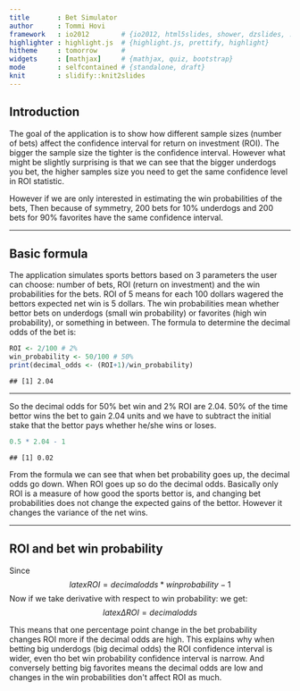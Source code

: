 ```yaml
---
title       : Bet Simulator
author      : Tommi Hovi
framework   : io2012        # {io2012, html5slides, shower, dzslides, ...}
highlighter : highlight.js  # {highlight.js, prettify, highlight}
hitheme     : tomorrow      # 
widgets     : [mathjax]     # {mathjax, quiz, bootstrap}
mode        : selfcontained # {standalone, draft}
knit        : slidify::knit2slides
---
```


## Introduction

The goal of the application is to show how different sample sizes (number of bets) affect the confidence interval for return on investment (ROI). The bigger the sample size the tighter is the confidence interval. However what might be slightly surprising is that we can see that the bigger underdogs you bet, the higher samples size you need to get the same confidence level in ROI statistic. 

However if we are only interested in estimating the win probabilities of the bets, Then because of symmetry, 200 bets for 10% underdogs and 200 bets for 90% favorites have the same confidence interval. 

---

## Basic formula

The application simulates sports bettors based on 3 parameters the user can choose: number of bets, ROI (return on investment) and the win probabilities for the bets. ROI of 5 means for each 100 dollars wagered the bettors expected net win is 5 dollars. The win probabilities mean whether bettor bets on underdogs (small win probability) or favorites (high win probability), or something in between. The formula to determine the decimal odds of the bet is:



```r
ROI <- 2/100 # 2%
win_probability <- 50/100 # 50%
print(decimal_odds <- (ROI+1)/win_probability)
```

```
## [1] 2.04
```

---

So the decimal odds for 50% bet win and 2% ROI are 2.04. 50% of the time bettor wins the bet to gain 2.04 units and we have to subtract the initial stake that the bettor pays whether he/she wins or loses.


```r
0.5 * 2.04 - 1 
```

```
## [1] 0.02
```

From the formula we can see that when bet probability goes up, the decimal odds go down. When ROI goes up so do the decimal odds. Basically only ROI is a measure of how good the sports bettor is, and changing bet probabilities does not change the expected gains of the bettor. However it changes the variance of the net wins.

---

## ROI and bet win probability

Since $$latex ROI = decimal odds * win probability -1$$ Now if we take derivative with respect to win probability:
we get:
$$latex
\Delta ROI = decimal odds
$$

This means that one percentage point change in the bet probability changes ROI more if the decimal odds are high. This explains why when betting big underdogs (big decimal odds) the ROI confidence interval is wider, even tho bet win probability confidence interval is narrow. And conversely betting big favorites means the decimal odds are low and changes in the win probabilities don't affect ROI as much.
